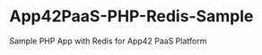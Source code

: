 App42PaaS-PHP-Redis-Sample
==========================

Sample PHP App with Redis for App42 PaaS Platform
